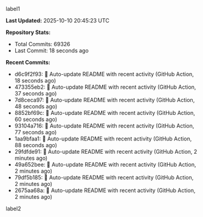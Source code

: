 
label1 
<!-- ACTIVITY_START -->
**Last Updated:** 2025-10-10 20:45:23 UTC

**Repository Stats:**
- Total Commits: 69326
- Last Commit: 18 seconds ago

**Recent Commits:**
- d6c9f2f93: 🤖 Auto-update README with recent activity (GitHub Action, 18 seconds ago)
- 473355eb2: 🤖 Auto-update README with recent activity (GitHub Action, 37 seconds ago)
- 7d8ceca97: 🤖 Auto-update README with recent activity (GitHub Action, 48 seconds ago)
- 8852bf69c: 🤖 Auto-update README with recent activity (GitHub Action, 60 seconds ago)
- 93104a716: 🤖 Auto-update README with recent activity (GitHub Action, 77 seconds ago)
- 1aa9bfaa1: 🤖 Auto-update README with recent activity (GitHub Action, 88 seconds ago)
- 29fdfde91: 🤖 Auto-update README with recent activity (GitHub Action, 2 minutes ago)
- 49a652bee: 🤖 Auto-update README with recent activity (GitHub Action, 2 minutes ago)
- 79df5b185: 🤖 Auto-update README with recent activity (GitHub Action, 2 minutes ago)
- 2675aa68a: 🤖 Auto-update README with recent activity (GitHub Action, 2 minutes ago)
<!-- ACTIVITY_END -->

label2

